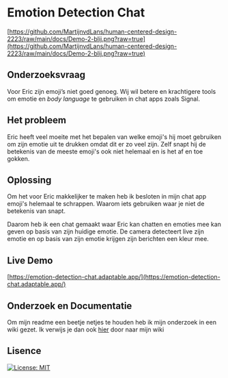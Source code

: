 # Emotion Detection Chat

[https://github.com/MartijnvdLans/human-centered-design-2223/raw/main/docs/Demo-2-blij.png?raw=true](https://github.com/MartijnvdLans/human-centered-design-2223/raw/main/docs/Demo-2-blij.png?raw=true)

## Onderzoeksvraag

Voor Eric zijn emoji’s niet goed genoeg. Wij wil betere en krachtigere tools om emotie en *body language* te gebruiken in chat apps zoals Signal.

## Het probleem

Eric heeft veel moeite met het bepalen van welke emoji's hij moet gebruiken om zijn emotie uit te drukken omdat dit er zo veel zijn. Zelf snapt hij de betekenis van de meeste emoji's ook niet helemaal en is het af en toe gokken.

## Oplossing

Om het voor Eric makkelijker te maken heb ik besloten in mijn chat app emoji's helemaal te schrappen. Waarom iets gebruiken waar je niet de betekenis van snapt.

Daarom heb ik een chat gemaakt waar Eric kan chatten en emoties mee kan geven op basis van zijn huidige emotie. De camera detecteert live zijn emotie en op basis van zijn emotie krijgen zijn berichten een kleur mee.

## Live Demo

[https://emotion-detection-chat.adaptable.app/](https://emotion-detection-chat.adaptable.app/)

## Onderzoek en Documentatie

Om mijn readme een beetje netjes te houden heb ik mijn onderzoek in een wiki gezet. Ik verwijs je dan ook [hier](https://github.com/MartijnvdLans/human-centered-design-2223/wiki) door naar mijn wiki


## Lisence

[![License: MIT](https://img.shields.io/badge/License-MIT-yellow.svg)](https://opensource.org/licenses/MIT)